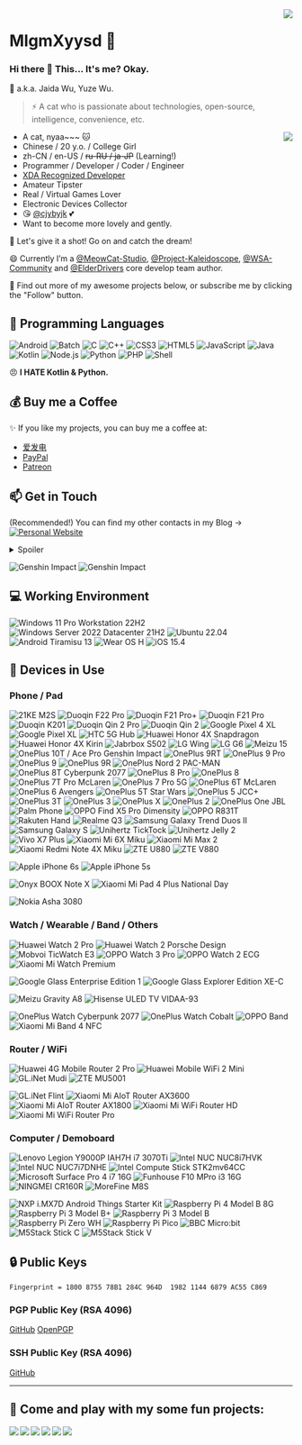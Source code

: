<img align="right" src="https://github-readme-stats.vercel.app/api?username=mlgmxyysd&show_icons=true&hide_border=true&icon_color=000&title_color=000&include_all_commits_disable=false&custom_title=Meow~&count_private=true">

# MlgmXyysd 🔭

### Hi there 👋 This... It's me? Okay.

💬 a.k.a. Jaida Wu, Yuze Wu.
> ⚡ A cat who is passionate about technologies, open-source, intelligence, convenience, etc.

<img align="right" src="https://github-readme-stats.vercel.app/api/top-langs?username=mlgmxyysd&hide_border=true&title_color=000&layout=compact">

- A cat, nyaa~~~ 🐱
- Chinese / 20 y.o. / College Girl
- zh-CN / en-US / ~~ru-RU / ja-JP~~ (Learning!)
- Programmer / Developer / Coder / Engineer
- [XDA Recognized Developer](https://forum.xda-developers.com/member.php?u=8430637)
- Amateur Tipster
- Real / Virtual Games Lover
- Electronic Devices Collector
- 😘 [@cjybyjk](https://github.com/cjybyjk) 💕
- Want to become more lovely and gently.

💖 Let's give it a shot! Go on and catch the dream!

😄 Currently I’m a [@MeowCat-Studio](https://github.com/MeowCat-Studio), [@Project-Kaleidoscope](https://github.com/Project-Kaleidoscope), [@WSA-Community](https://github.com/WSA-Community) and [@ElderDrivers](https://github.com/ElderDrivers) core develop team author.

🤔 Find out more of my awesome projects below, or subscribe me by clicking the "Follow" button.

## 🌱 Programming Languages

![Android](https://img.shields.io/badge/-Android-3ddc84?style=flat-square&logo=android&logoColor=fff)
![Batch](https://img.shields.io/badge/-Batch-4d4d4d?style=flat-square&logo=windows%20terminal&logoColor=fff)
![C](https://img.shields.io/badge/-C-a8b9cc?style=flat-square&logo=C&logoColor=fff)
![C++](https://img.shields.io/badge/-C%2b%2b-00599c?style=flat-square&logo=C%2b%2b&logoColor=fff)
![CSS3](https://img.shields.io/badge/-CSS3-1572b6?style=flat-square&logo=CSS3&labelColor=1572b6)
![HTML5](https://img.shields.io/badge/-HTML5-e34f26?style=flat-square&logo=HTML5&logoColor=fff)
![JavaScript](https://img.shields.io/badge/-JavaScript-f7df1e?style=flat-square&logo=JavaScript&labelColor=f7df1e&logoColor=000)
![Java](https://img.shields.io/badge/-Java-f80000?style=flat-square&logo=oracle&logoColor=fff)
![Kotlin](https://img.shields.io/badge/-Kotlin-7f52ff?style=flat-square&logo=kotlin&logoColor=fff)
![Node.js](https://img.shields.io/badge/-Node.js-339933?style=flat-square&logo=Node.js&logoColor=fff)
![Python](https://img.shields.io/badge/-Python-3776ab?style=flat-square&logo=python&logoColor=fff)
![PHP](https://img.shields.io/badge/-PHP-777bb4?style=flat-square&logo=PHP&logoColor=fff)
![Shell](https://img.shields.io/badge/-Shell-4eaa25?style=flat-square&logo=gnu%20bash&logoColor=fff)

😠 **I HATE Kotlin & Python.**

## 💰 Buy me a Coffee

✨ If you like my projects, you can buy me a coffee at:
 - [爱发电](https://afdian.net/@MlgmXyysd)
 - [PayPal](https://paypal.me/MlgmXyysd)
 - [Patreon](https://www.patreon.com/MlgmXyysd)

## 📫 Get in Touch

(Recommended!) You can find my other contacts in my Blog -> [![Personal Website](https://img.shields.io/badge/-MlgmXyysd's%20Cat%20Nest-ff6550?style=flat-square&logo=AddThis&logoColor=white&labelColor=ff6550)](https://www.neko.ink/)
<details>
<summary>Spoiler</summary>
 
[![Twitter](https://img.shields.io/twitter/follow/realMlgmXyysd?color=1ca0f1&label=%40realMlgmXyysd&logo=twitter&logoColor=white&style=flat-square&labelColor=1ca0f1)](https://twitter.com/realMlgmXyysd)
[![FaceBook](https://img.shields.io/badge/-@realMlgmXyysd-1877f2?style=flat-square&logo=facebook&logoColor=white&labelColor=1877f2)](https://www.facebook.com/realMlgmXyysd)
[![Sina Weibo](https://img.shields.io/badge/-@MlgmXyysd-e6162d?style=flat-square&logo=sina-weibo&logoColor=white&labelColor=e6162d)](https://weibo.com/MlgmXyysd)
[![BiliBili](https://img.shields.io/badge/-mlgmxyysd-00a1d6?style=flat-square&logo=bilibili&logoColor=fff)](https://space.bilibili.com/42789923)
[![Zhihu](https://img.shields.io/badge/-mlgmxyysd-0e88eB?style=flat-square&logo=zhihu&logoColor=fff)](https://www.zhihu.com/people/mlgmxyysd)
[![XDA Developers](https://img.shields.io/badge/-mlgmxyysd-f59812?style=flat-square&logo=xda-developers&logoColor=white&labelColor=f59812)](https://forum.xda-developers.com/member.php?u=8430637)
[![Youtube](https://img.shields.io/badge/-Yuze%20Wu-ff0000?style=flat-square&logo=YouTube&logoColor=white&labelColor=ff0000)](https://www.youtube.com/channel/UCvYU9ryXnBfNuNUomVqWbBA)
[![Steam](https://img.shields.io/badge/-mlgmxyysd-000000?style=flat-square&logo=steam&logoColor=white&labelColor=000000)](https://steamcommunity.com/id/mlgmxyysd)
[![Telegram Channel](https://img.shields.io/badge/-t.me/MlgmXyysd_bibilailai-3db6f1?style=flat-square&logo=Telegram&logoColor=2ca5e0)](https://t.me/MlgmXyysd_bibilailai)
[![E-Mail](https://img.shields.io/badge/-mlgmxyysd@meowcat.org-168de2?style=flat-square&logo=mail.ru&logoColor=white&labelColor=168de2)](mailto:mlgmxyysd_at_meowcat.org)
</details>

![Genshin Impact](https://genshin-card.getloli.com/1/194801330.png)
![Genshin Impact](https://genshin-card.getloli.com/3/230476872.png)

## 💻 Working Environment

![Windows 11 Pro Workstation 22H2](https://img.shields.io/badge/Windows%2011%20Pro%20Workstation%2022H2-00adef?style=flat-square&logo=windows&logoColor=ffffff)
![Windows Server 2022 Datacenter 21H2](https://img.shields.io/badge/Windows%20Server%202022%20Datacenter%2021H2-00adef?style=flat-square&logo=windows&logoColor=ffffff)
![Ubuntu 22.04](https://img.shields.io/badge/Ubuntu%2022.04-dd4814?style=flat-square&logo=ubuntu&logoColor=ffffff)
![Android Tiramisu 13](https://img.shields.io/badge/Android%20Tiramisu%2013-3ddc84?style=flat-square&logo=android&logoColor=ffffff)
![Wear OS H](https://img.shields.io/badge/Wear%20OS%20H-4285f4?style=flat-square&logo=wear%20os&logoColor=ffffff)
![iOS 15.4](https://img.shields.io/badge/iOS%2015.4-000000?style=flat-square&logo=iOS&logoColor=ffffff)

## 📱 Devices in Use

### Phone / Pad

![21KE M2S](https://img.shields.io/badge/21KE%20M2S-e62c1b?style=flat-square)
![Duoqin F22 Pro](https://img.shields.io/badge/Duoqin%20Qin%20F22%20Pro-03e2c9?style=flat-square)
![Duoqin F21 Pro+](https://img.shields.io/badge/Duoqin%20Qin%20F21%20Pro+-03e2c9?style=flat-square)
![Duoqin F21 Pro](https://img.shields.io/badge/Duoqin%20Qin%20F21%20Pro-03e2c9?style=flat-square)
![Duoqin K201](https://img.shields.io/badge/Duoqin%20Qin%20K201-03e2c9?style=flat-square)
![Duoqin Qin 2 Pro](https://img.shields.io/badge/Duoqin%20Qin%202%20Pro-03e2c9?style=flat-square)
![Duoqin Qin 2](https://img.shields.io/badge/Duoqin%20Qin%202-03e2c9?style=flat-square)
![Google Pixel 4 XL](https://img.shields.io/badge/Google%20Pixel%204%20XL-4285f4?style=flat-square&logo=google&logoColor=ffffff)
![Google Pixel XL](https://img.shields.io/badge/Google%20Pixel%20XL-4285f4?style=flat-square&logo=google&logoColor=ffffff)
![HTC 5G Hub](https://img.shields.io/badge/HTC%205G%20Hub-99cc33?style=flat-square)
![Huawei Honor 4X Snapdragon](https://img.shields.io/badge/Huawei%20Honor%204X%20Snapdragon-ff0000?style=flat-square&logo=huawei&logoColor=ffffff)
![Huawei Honor 4X Kirin](https://img.shields.io/badge/Huawei%20Honor%204X%20Kirin-ff0000?style=flat-square&logo=huawei&logoColor=ffffff)
![Jabrbox S502](https://img.shields.io/badge/Jabrbox%20S502-ffffff?style=flat-square)
![LG Wing](https://img.shields.io/badge/LG%20Wing-a50034?style=flat-square&logo=lg&logoColor=ffffff)
![LG G6](https://img.shields.io/badge/LG%20G6-a50034?style=flat-square&logo=lg&logoColor=ffffff)
![Meizu 15](https://img.shields.io/badge/Meizu%2015-048dff?style=flat-square)
![OnePlus 10T / Ace Pro Genshin Impact](https://img.shields.io/badge/OnePlus%2010T%20%2f%20Ace%20Pro%20Genshin%20Impact-f5010c?style=flat-square&logo=oneplus&logoColor=ffffff)
![OnePlus 9RT](https://img.shields.io/badge/OnePlus%209RT-f5010c?style=flat-square&logo=oneplus&logoColor=ffffff)
![OnePlus 9 Pro](https://img.shields.io/badge/OnePlus%209%20Pro-f5010c?style=flat-square&logo=oneplus&logoColor=ffffff)
![OnePlus 9](https://img.shields.io/badge/OnePlus%209-f5010c?style=flat-square&logo=oneplus&logoColor=ffffff)
![OnePlus 9R](https://img.shields.io/badge/OnePlus%209R-f5010c?style=flat-square&logo=oneplus&logoColor=ffffff)
![OnePlus Nord 2 PAC-MAN](https://img.shields.io/badge/OnePlus%20Nord%202%20PAC_MAN-f5010c?style=flat-square&logo=oneplus&logoColor=ffffff)
![OnePlus 8T Cyberpunk 2077](https://img.shields.io/badge/OnePlus%208T%20Cyberpunk%202077-f5010c?style=flat-square&logo=oneplus&logoColor=ffffff)
![OnePlus 8 Pro](https://img.shields.io/badge/OnePlus%208%20Pro-f5010c?style=flat-square&logo=oneplus&logoColor=ffffff)
![OnePlus 8](https://img.shields.io/badge/OnePlus%208-f5010c?style=flat-square&logo=oneplus&logoColor=ffffff)
![OnePlus 7T Pro McLaren](https://img.shields.io/badge/OnePlus%207T%20Pro%20McLaren-f5010c?style=flat-square&logo=oneplus&logoColor=ffffff)
![OnePlus 7 Pro 5G](https://img.shields.io/badge/OnePlus%207%20Pro%205G-f5010c?style=flat-square&logo=oneplus&logoColor=ffffff)
![OnePlus 6T McLaren](https://img.shields.io/badge/OnePlus%206T%20McLaren-f5010c?style=flat-square&logo=oneplus&logoColor=ffffff)
![OnePlus 6 Avengers](https://img.shields.io/badge/OnePlus%206%20Avengers-f5010c?style=flat-square&logo=oneplus&logoColor=ffffff)
![OnePlus 5T Star Wars](https://img.shields.io/badge/OnePlus%205T%20Star%20Wars-f5010c?style=flat-square&logo=oneplus&logoColor=ffffff)
![OnePlus 5 JCC+](https://img.shields.io/badge/OnePlus%205%20JCC%2B-f5010c?style=flat-square&logo=oneplus&logoColor=ffffff)
![OnePlus 3T](https://img.shields.io/badge/OnePlus%203T-f5010c?style=flat-square&logo=oneplus&logoColor=ffffff)
![OnePlus 3](https://img.shields.io/badge/OnePlus%203-f5010c?style=flat-square&logo=oneplus&logoColor=ffffff)
![OnePlus X](https://img.shields.io/badge/OnePlus%20X-f5010c?style=flat-square&logo=oneplus&logoColor=ffffff)
![OnePlus 2](https://img.shields.io/badge/OnePlus%202-f5010c?style=flat-square&logo=oneplus&logoColor=ffffff)
![OnePlus One JBL](https://img.shields.io/badge/OnePlus%20One%20JBL-f5010c?style=flat-square&logo=oneplus&logoColor=ffffff)
![Palm Phone](https://img.shields.io/badge/Palm%20Phone-000000?style=flat-square)
![OPPO Find X5 Pro Dimensity](https://img.shields.io/badge/OPPO%20Find%20X5%20Pro%20Dimensity-0f743d?style=flat-square)
![OPPO R831T](https://img.shields.io/badge/OPPO%20R831T-0f743d?style=flat-square)
![Rakuten Hand](https://img.shields.io/badge/Rakuten%20Hand-bf0000?style=flat-square&logo=rakuten&logoColor=ffffff)
![Realme Q3](https://img.shields.io/badge/Realme%20Q3-ffca14?style=flat-square)
![Samsung Galaxy Trend Duos II](https://img.shields.io/badge/Samsung%20Galaxy%20Trend%20Duos%20II-1428a0?style=flat-square&logo=samsung&logoColor=ffffff)
![Samsung Galaxy S](https://img.shields.io/badge/Samsung%20Galaxy%20S-1428a0?style=flat-square&logo=samsung&logoColor=ffffff)
![Unihertz TickTock](https://img.shields.io/badge/Unihertz%20TickTock-241f21?style=flat-square)
![Unihertz Jelly 2](https://img.shields.io/badge/Unihertz%20Jelly%202-241f21?style=flat-square)
![Vivo X7 Plus](https://img.shields.io/badge/Vivo%20X7%20Plus-415fff?style=flat-square)
![Xiaomi Mi 6X Miku](https://img.shields.io/badge/Xiaomi%20Mi%206X%20Miku-fd4900?style=flat-square&logo=xiaomi&logoColor=ffffff)
![Xiaomi Mi Max 2](https://img.shields.io/badge/Xiaomi%20Mi%20Max%202-fd4900?style=flat-square&logo=xiaomi&logoColor=ffffff)
![Xiaomi Redmi Note 4X Miku](https://img.shields.io/badge/Xiaomi%20Redmi%20Note%204X%20Miku-fd4900?style=flat-square&logo=xiaomi&logoColor=ffffff)
![ZTE U880](https://img.shields.io/badge/ZTE%20U880-008fd5?style=flat-square)
![ZTE V880](https://img.shields.io/badge/ZTE%20V880-008fd5?style=flat-square)

![Apple iPhone 6s](https://img.shields.io/badge/Apple%20iPhone%206s-a2aaad?style=flat-square&logo=apple&logoColor=ffffff)
![Apple iPhone 5s](https://img.shields.io/badge/Apple%20iPhone%205s-a2aaad?style=flat-square&logo=apple&logoColor=ffffff)

![Onyx BOOX Note X](https://img.shields.io/badge/Onyx%20BOOX%20Note%20X-BE735B?style=flat-square)
![Xiaomi Mi Pad 4 Plus National Day](https://img.shields.io/badge/Xiaomi%20Mi%20Pad%204%20Plus%20National%20Day-fd4900?style=flat-square&logo=xiaomi&logoColor=ffffff)

![Nokia Asha 3080](https://img.shields.io/badge/Nokia%20Asha%203080-124191?style=flat-square&logo=nokia&logoColor=ffffff)

### Watch / Wearable / Band / Others

![Huawei Watch 2 Pro](https://img.shields.io/badge/Huawei%20Watch%202%20Pro-ff0000?style=flat-square&logo=huawei&logoColor=ffffff)
![Huawei Watch 2 Porsche Design](https://img.shields.io/badge/Huawei%20Watch%202%20Porsche%20Design-ff0000?style=flat-square&logo=huawei&logoColor=ffffff)
![Mobvoi TicWatch E3](https://img.shields.io/badge/Mobvoi%20TicWatch%20E3-3c8cfd?style=flat-square)
![OPPO Watch 3 Pro](https://img.shields.io/badge/OPPO%20Watch%203%20Pro-0f743d?style=flat-square)
![OPPO Watch 2 ECG](https://img.shields.io/badge/OPPO%20Watch%202%20ECG-0f743d?style=flat-square)
![Xiaomi Mi Watch Premium](https://img.shields.io/badge/Xiaomi%20Mi%20Watch%20Premium-fd4900?style=flat-square&logo=xiaomi&logoColor=ffffff)

![Google Glass Enterprise Edition 1](https://img.shields.io/badge/Google%20Glass%20Enterprise%20Edition%201-4285f4?style=flat-square&logo=google&logoColor=ffffff)
![Google Glass Explorer Edition XE-C](https://img.shields.io/badge/Google%20Glass%20Explorer%20Edition%20XE_C-4285f4?style=flat-square&logo=google&logoColor=ffffff)

![Meizu Gravity A8](https://img.shields.io/badge/Meizu%20Gravity%20A8-048dff?style=flat-square)
![Hisense ULED TV VIDAA-93](https://img.shields.io/badge/Hisense%20ULED%20TV%20VIDAA_93-00A19C?style=flat-square)

![OnePlus Watch Cyberpunk 2077](https://img.shields.io/badge/OnePlus%20Watch%20Cyberpunk%202077-f5010c?style=flat-square&logo=oneplus&logoColor=ffffff)
![OnePlus Watch Cobalt](https://img.shields.io/badge/OnePlus%20Watch%20Cobalt-f5010c?style=flat-square&logo=oneplus&logoColor=ffffff)
![OPPO Band](https://img.shields.io/badge/OPPO%20Band-0f743d?style=flat-square)
![Xiaomi Mi Band 4 NFC](https://img.shields.io/badge/Xiaomi%20Mi%20Band%204%20NFC-fd4900?style=flat-square&logo=xiaomi&logoColor=ffffff)

### Router / WiFi

![Huawei 4G Mobile Router 2 Pro](https://img.shields.io/badge/Huawei%204G%20Mobile%20Router%202%20Pro-ff0000?style=flat-square&logo=huawei&logoColor=ffffff)
![Huawei Mobile WiFi 2 Mini](https://img.shields.io/badge/Huawei%20Mobile%20WiFi%202%20Mini-ff0000?style=flat-square&logo=huawei&logoColor=ffffff)
![GL.iNet Mudi](https://img.shields.io/badge/GL.iNet%20Mudi-00DBB8?style=flat-square)
![ZTE MU5001](https://img.shields.io/badge/ZTE%20MU5001-008fd5?style=flat-square)

![GL.iNet Flint](https://img.shields.io/badge/GL.iNet%20Flint-00DBB8?style=flat-square)
![Xiaomi Mi AIoT Router AX3600](https://img.shields.io/badge/Xiaomi%20Mi%20AIoT%20Router%20AX3600-fd4900?style=flat-square&logo=xiaomi&logoColor=ffffff)
![Xiaomi Mi AIoT Router AX1800](https://img.shields.io/badge/Xiaomi%20Mi%20AIoT%20Router%20AX1800-fd4900?style=flat-square&logo=xiaomi&logoColor=ffffff)
![Xiaomi Mi WiFi Router HD](https://img.shields.io/badge/Xiaomi%20Mi%20WiFi%20Router%20HD-fd4900?style=flat-square&logo=xiaomi&logoColor=ffffff)
![Xiaomi Mi WiFi Router Pro](https://img.shields.io/badge/Xiaomi%20Mi%20WiFi%20Router%20Pro-fd4900?style=flat-square&logo=xiaomi&logoColor=ffffff)

### Computer / Demoboard

![Lenovo Legion Y9000P IAH7H i7 3070Ti](https://img.shields.io/badge/Lenovo%20Legion%20Y9000P%20IAH7H%20i7%203070Ti-e2231a?style=flat-square&logo=lenovo&logoColor=ffffff)
![Intel NUC NUC8i7HVK](https://img.shields.io/badge/Intel%20NUC%20NUC8i7HVK-0071c5?style=flat-square&logo=intel&logoColor=ffffff)
![Intel NUC NUC7i7DNHE](https://img.shields.io/badge/Intel%20NUC%20NUC7i7DNHE-0071c5?style=flat-square&logo=intel&logoColor=ffffff)
![Intel Compute Stick STK2mv64CC](https://img.shields.io/badge/Intel%20Compute%20Stick%20STK2mv64CC-0071c5?style=flat-square&logo=intel&logoColor=ffffff)
![Microsoft Surface Pro 4 i7 16G](https://img.shields.io/badge/Microsoft%20Surface%20Pro%204%20i7%2016G-5e5e5e?style=flat-square&logo=microsoft&logoColor=ffffff)
![Funhouse F10 MPro i3 16G](https://img.shields.io/badge/Funhouse%20F10%20MPro%20i3%2016G-5e5e5e?style=flat-square)
![NINGMEI CR160R](https://img.shields.io/badge/NINGMEI%20CR160R-ca3c42?style=flat-square)
![MoreFine M8S](https://img.shields.io/badge/MoreFine%20M8S-ffffff?style=flat-square)

![NXP i.MX7D Android Things Starter Kit](https://img.shields.io/badge/NXP%20i.MX7D%20Android%20Things%20Starter%20Kit-3DDC84?style=flat-square&logo=android&logoColor=ffffff)
![Raspberry Pi 4 Model B 8G](https://img.shields.io/badge/Raspberry%20Pi%204%20Model%20B%208G-a22846?style=flat-square&logo=raspberry%20pi&logoColor=ffffff)
![Raspberry Pi 3 Model B+](https://img.shields.io/badge/Raspberry%20Pi%203%20Model%20B%2B-a22846?style=flat-square&logo=raspberry%20pi&logoColor=ffffff)
![Raspberry Pi 3 Model B](https://img.shields.io/badge/Raspberry%20Pi%203%20Model%20B-a22846?style=flat-square&logo=raspberry%20pi&logoColor=ffffff)
![Raspberry Pi Zero WH](https://img.shields.io/badge/Raspberry%20Pi%20Zero%20WH-a22846?style=flat-square&logo=raspberry%20pi&logoColor=ffffff)
![Raspberry Pi Pico](https://img.shields.io/badge/Raspberry%20Pi%20Pico-a22846?style=flat-square&logo=raspberry%20pi&logoColor=ffffff)
![BBC Micro:bit](https://img.shields.io/badge/BBC%20Micro:bit-00ED00?style=flat-square&logo=micro:bit&logoColor=ffffff)
![M5Stack Stick C](https://img.shields.io/badge/M5Stack%20Stick%20C-0069A3?style=flat-square)
![M5Stack Stick V](https://img.shields.io/badge/M5Stack%20Stick%20V-0069A3?style=flat-square)

## 🔒 Public Keys

```
Fingerprint = 1800 8755 78B1 284C 964D  1982 1144 6879 AC55 C869
```

### PGP Public Key (RSA 4096)

[GitHub](https://github.com/MlgmXyysd.gpg) [OpenPGP](https://keys.openpgp.org/vks/v1/by-fingerprint/1800875578B1284C964D198211446879AC55C869)

### SSH Public Key (RSA 4096)

[GitHub](https://github.com/MlgmXyysd.keys)

----

## 👯 Come and play with my some fun projects:

<a href="https://rabbit.meowcat.org/">
  <img align="left" src="https://github-readme-stats.vercel.app/api/pin/?username=MeowCat-Studio&repo=Rabbit-Go-Countdown&show_owner=true" />
</a>

<a href="https://password.meowcat.org/">
  <img align="left" src="https://github-readme-stats.vercel.app/api/pin/?username=MeowCat-Studio&repo=MeowPassword&show_owner=true" />
</a>

<a href="https://github.com/MeowCat-Studio/GooTool">
  <img align="left" src="https://github-readme-stats.vercel.app/api/pin/?username=MeowCat-Studio&repo=GooTool&show_owner=true" />
</a>

<a href="https://github.com/WSA-Community/WSAPackagingTool">
  <img align="left" src="https://github-readme-stats.vercel.app/api/pin/?username=WSA-Community&repo=WSAPackagingTool&show_owner=true" />
</a>

<a href="https://music.meowcat.org/">
  <img align="left" src="https://github-readme-stats.vercel.app/api/pin/?username=MlgmXyysd&repo=MusicBox&show_owner=true" />
</a>

<a href="https://github.com/Grasscutters/GrassClipper-X">
  <img align="left" src="https://github-readme-stats.vercel.app/api/pin/?username=Grasscutters&repo=GrassClipper-X&show_owner=true" />
</a>
